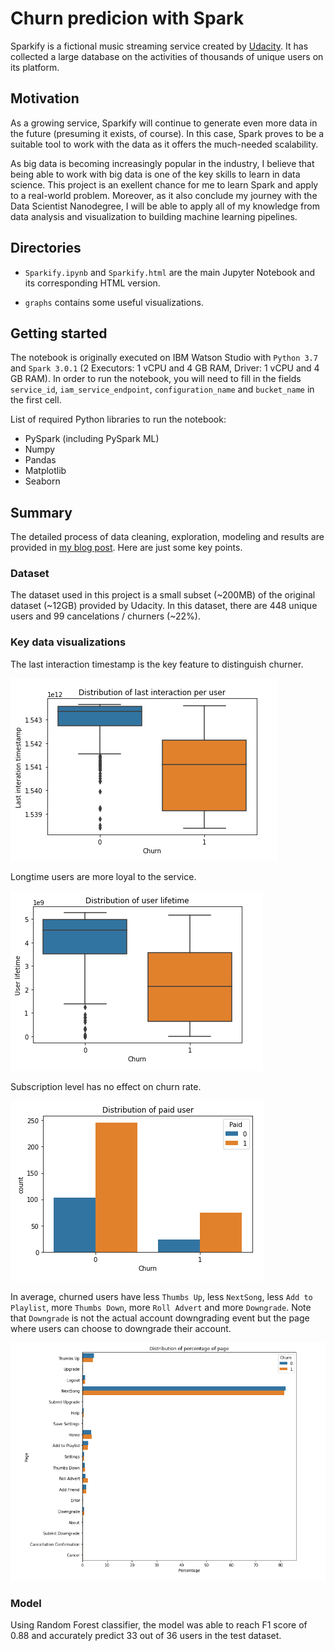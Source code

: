 # Churn predicion with Spark

Sparkify is a fictional music streaming service created by [Udacity](https://www.udacity.com/). It has collected a large database on the activities of thousands of unique users on its platform. 

## Motivation

As a growing service, Sparkify will continue to generate even more data in the future (presuming it exists, of course). In this case, Spark proves to be a suitable tool to work with the data as it offers the much-needed scalability.

As big data is becoming increasingly popular in the industry, I believe that being able to work with big data is one of the key skills to learn in data science. This project is an exellent chance for me to learn Spark and apply to a real-world problem. Moreover, as it also conclude my journey with the Data Scientist Nanodegree, I will be able to apply all of my knowledge from data analysis and visualization to building machine learning pipelines.

## Directories

- `Sparkify.ipynb` and `Sparkify.html` are the main Jupyter Notebook and its corresponding HTML version.

- `graphs` contains some useful visualizations.

## Getting started

The notebook is originally executed on IBM Watson Studio with `Python 3.7` and `Spark 3.0.1` (2 Executors: 1 vCPU and 4 GB RAM, Driver: 1 vCPU and 4 GB RAM). In order to run the notebook, you will need to fill in the fields `service_id`, `iam_service_endpoint`, `configuration_name` and `bucket_name` in the first cell.

List of required Python libraries to run the notebook:

- PySpark (including PySpark ML)
- Numpy
- Pandas
- Matplotlib
- Seaborn

## Summary

The detailed process of data cleaning, exploration, modeling and results are provided in [my blog post](https://minhtuan270820000.medium.com/churn-prediction-with-spark-e16d96bbf147). Here are just some key points.

### Dataset

The dataset used in this project is a small subset (~200MB) of the original dataset (~12GB) provided by Udacity. In this dataset, there are 448 unique users and 99 cancelations / churners (~22%).

### Key data visualizations

The last interaction timestamp is the key feature to distinguish churner.

![image](https://github.com/minhtuan2000/sparkify/blob/main/graphs/distribution_last_interation_user.png?raw=true)

Longtime users are more loyal to the service.

![image](https://github.com/minhtuan2000/sparkify/blob/main/graphs/distribution_user_lifetime.png?raw=true)

Subscription level has no effect on churn rate.

![image](https://github.com/minhtuan2000/sparkify/blob/main/graphs/distribution_user_level.png?raw=true)

In average, churned users have less `Thumbs Up`, less `NextSong`, less `Add to Playlist`, more `Thumbs Down`, more `Roll Advert` and more `Downgrade`. Note that `Downgrade` is not the actual account downgrading event but the page where users can choose to downgrade their account.

![image](https://github.com/minhtuan2000/sparkify/blob/main/graphs/distribution_page_percentage.png?raw=true)

### Model 

Using Random Forest classifier, the model was able to reach F1 score of 0.88 and accurately predict 33 out of 36 users in the test dataset.
